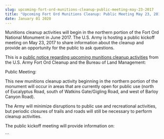 ```yaml
---
slug: upcoming-fort-ord-munitions-cleanup-public-meeting-may-23-2017
title: "Upcoming Fort Ord Munitions Cleanup: Public Meeting May 23, 2017"
date: January 01 2020
---
```


 
<p>
  Munitions cleanup activities will begin in the northern portion of the Fort
  Ord National Monument in June 2017. The U.S. Army is hosting a public kickoff
  meeting on May 23, 2017 to share information about the cleanup and provide an
  opportunity for the public to ask questions.
</p>
<p>
  This is a
  <a
    href="https://fortordcleanup.com/archives/2017/invitation&#45;may&#45;23&#45;fort&#45;ord&#45;national&#45;monument&#45;northern&#45;portion&#45;us&#45;army&#45;munitions&#45;cleanup&#45;kickoff&#45;meeting/"
    >public notice regarding upcoming munitions cleanup activities</a
  >
  from the U.S. Army Fort Ord Cleanup and the Bureau of Land Management:
</p>
<p>Public Meeting:</p>
<p>
  This new munitions cleanup activity beginning in the northern portion of the
  monument will occur in areas that are currently open for public use &#40;north
  of Eucalyptus Road, south of Watkins Gate/Gigling Road, and west of Barloy
  Canyon Road&#41;.
</p>
<p>
  The Army will minimize disruptions to public use and recreational activities,
  but periodic closures of trails and roads will still be necessary to perform
  cleanup activities.
</p>
<p>The public kickoff meeting will provide information on:</p>
```
